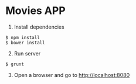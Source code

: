 # Movies APP
1. Install dependencies

  ```
  $ npm install
  $ bower install
  ```
2. Run server

  ```
  $ grunt
  ```
3. Open a browser and go to [http://localhost:8080](http://localhost:8080)
